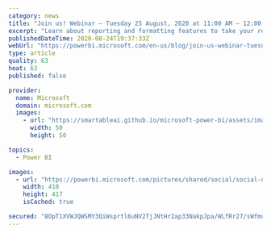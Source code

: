 ```yaml
---
category: news
title: "Join us! Webinar – Tuesday 25 August, 2020 at 11:00 AM – 12:00 noon PDT with Reid Havens!"
excerpt: "Learn about reporting and formatting features to take your report to the next level!"
publishedDateTime: 2020-08-24T19:37:33Z
webUrl: "https://powerbi.microsoft.com/en-us/blog/join-us-webinar-tuesday-25-august-2020-at-1100-am-1200-noon-pdt-with-reid-havens/"
type: article
quality: 63
heat: 63
published: false

provider:
  name: Microsoft
  domain: microsoft.com
  images:
    - url: "https://smartableai.github.io/microsoft-power-bi/assets/images/organizations/microsoft.com-50x50.jpg"
      width: 50
      height: 50

topics:
  - Power BI

images:
  - url: "https://powerbi.microsoft.com/pictures/shared/social/social-default-image.png"
    width: 418
    height: 417
    isCached: true

secured: "8OpT1XVWJQWSMY3QiWsprtl6uNV2TjJNtHr2ap33NakpJpa/WLfRr27/sWfmu8Xpxaz1y+bMEQDB+5soVf7+0Vc4qaDxIXuTaFC3GNvPYR4PiRuRYjQ0YCGrHMH1Hu3TjwOT7ZzbXQe+xRMhvp5I4l2aG6aKIaD6E3qje2dYc10tsYfKCbvEdCq/KL2Tc8J1b9Qgr4DZyY1uCn/ycmEcrXfl39LYh/olU6YYQjYBShO5I5pRS1Kwmm0zxAejOcNg4HPchB/jxwT2z5bD3GU9j4JfmbVOa2cS1EG2nIGSwdjc+vMNSmd8dPTxGcaj+rLjKcudTsu8L41keKE9dpaaqg==;/ya096qmGtq03hO47xf8IA=="
---
```


